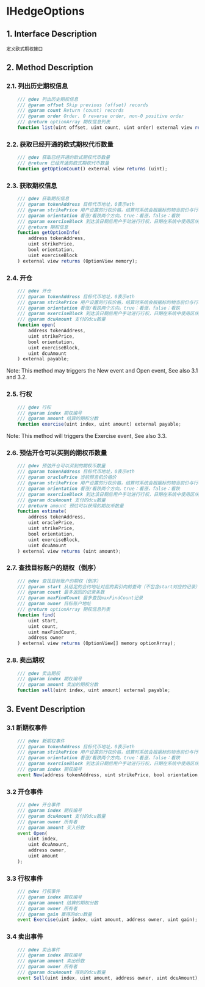 # IHedgeOptions

## 1. Interface Description
    定义欧式期权接口

## 2. Method Description

### 2.1. 列出历史期权信息

```javascript
    /// @dev 列出历史期权信息
    /// @param offset Skip previous (offset) records
    /// @param count Return (count) records
    /// @param order Order. 0 reverse order, non-0 positive order
    /// @return optionArray 期权信息列表
    function list(uint offset, uint count, uint order) external view returns (OptionView[] memory optionArray);
```

### 2.2. 获取已经开通的欧式期权代币数量

```javascript
    /// @dev 获取已经开通的欧式期权代币数量
    /// @return 已经开通的欧式期权代币数量
    function getOptionCount() external view returns (uint);
```

### 2.3. 获取期权信息

```javascript
    /// @dev 获取期权信息
    /// @param tokenAddress 目标代币地址，0表示eth
    /// @param strikePrice 用户设置的行权价格，结算时系统会根据标的物当前价与行权价比较，计算用户盈亏
    /// @param orientation 看涨/看跌两个方向。true：看涨，false：看跌
    /// @param exerciseBlock 到达该日期后用户手动进行行权，日期在系统中使用区块号进行记录
    /// @return 期权信息
    function getOptionInfo(
        address tokenAddress, 
        uint strikePrice, 
        bool orientation, 
        uint exerciseBlock
    ) external view returns (OptionView memory);
```

### 2.4. 开仓

```javascript
    /// @dev 开仓
    /// @param tokenAddress 目标代币地址，0表示eth
    /// @param strikePrice 用户设置的行权价格，结算时系统会根据标的物当前价与行权价比较，计算用户盈亏
    /// @param orientation 看涨/看跌两个方向。true：看涨，false：看跌
    /// @param exerciseBlock 到达该日期后用户手动进行行权，日期在系统中使用区块号进行记录
    /// @param dcuAmount 支付的dcu数量
    function open(
        address tokenAddress,
        uint strikePrice,
        bool orientation,
        uint exerciseBlock,
        uint dcuAmount
    ) external payable;
```
Note: This method may triggers the New event and Open event, See also 3.1 and 3.2.

### 2.5. 行权

```javascript
    /// @dev 行权
    /// @param index 期权编号
    /// @param amount 结算的期权分数
    function exercise(uint index, uint amount) external payable;
```
Note: This method will triggers the Exercise event, See also 3.3.

### 2.6. 预估开仓可以买到的期权币数量

```javascript
    /// @dev 预估开仓可以买到的期权币数量
    /// @param tokenAddress 目标代币地址，0表示eth
    /// @param oraclePrice 当前预言机价格价
    /// @param strikePrice 用户设置的行权价格，结算时系统会根据标的物当前价与行权价比较，计算用户盈亏
    /// @param orientation 看涨/看跌两个方向。true：看涨，false：看跌
    /// @param exerciseBlock 到达该日期后用户手动进行行权，日期在系统中使用区块号进行记录
    /// @param dcuAmount 支付的dcu数量
    /// @return amount 预估可以获得的期权币数量
    function estimate(
        address tokenAddress,
        uint oraclePrice,
        uint strikePrice,
        bool orientation,
        uint exerciseBlock,
        uint dcuAmount
    ) external view returns (uint amount);
```

### 2.7. 查找目标账户的期权（倒序）

```javascript
    /// @dev 查找目标账户的期权（倒序）
    /// @param start 从给定的合约地址对应的索引向前查询（不包含start对应的记录）
    /// @param count 最多返回的记录条数
    /// @param maxFindCount 最多查找maxFindCount记录
    /// @param owner 目标账户地址
    /// @return optionArray 期权信息列表
    function find(
        uint start, 
        uint count, 
        uint maxFindCount, 
        address owner
    ) external view returns (OptionView[] memory optionArray);
```

### 2.8. 卖出期权

```javascript
    /// @dev 卖出期权
    /// @param index 期权编号
    /// @param amount 卖出的期权分数
    function sell(uint index, uint amount) external payable;
```

## 3. Event Description

### 3.1 新期权事件

```javascript
    /// @dev 新期权事件
    /// @param tokenAddress 目标代币地址，0表示eth
    /// @param strikePrice 用户设置的行权价格，结算时系统会根据标的物当前价与行权价比较，计算用户盈亏
    /// @param orientation 看涨/看跌两个方向。true：看涨，false：看跌
    /// @param exerciseBlock 到达该日期后用户手动进行行权，日期在系统中使用区块号进行记录
    /// @param index 期权编号
    event New(address tokenAddress, uint strikePrice, bool orientation, uint exerciseBlock, uint index);
```

### 3.2 开仓事件

```javascript
    /// @dev 开仓事件
    /// @param index 期权编号
    /// @param dcuAmount 支付的dcu数量
    /// @param owner 所有者
    /// @param amount 买入份数
    event Open(
        uint index,
        uint dcuAmount,
        address owner,
        uint amount
    );
```

### 3.3 行权事件

```javascript
    /// @dev 行权事件
    /// @param index 期权编号
    /// @param amount 结算的期权分数
    /// @param owner 所有者
    /// @param gain 赢得的dcu数量
    event Exercise(uint index, uint amount, address owner, uint gain);
```

### 3.4 卖出事件

```javascript
    /// @dev 卖出事件
    /// @param index 期权编号
    /// @param amount 卖出份数
    /// @param owner 所有者
    /// @param dcuAmount 得到的dcu数量
    event Sell(uint index, uint amount, address owner, uint dcuAmount);
```